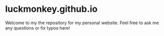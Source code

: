 # luckmonkey.github.io

Welcome to my the repository for my personal website. Feel free to ask me any questions or fix typos here!
